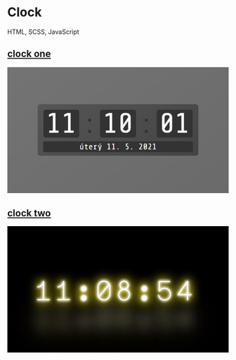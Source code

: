 # Clock

HTML, SCSS, JavaScript

## [clock one](clock-1)

![clock-1/screenshot.jpg](clock-1/screenshot.jpg)

## [clock two](clock-2)

![clock-2/screenshot.jpg](clock-2/screenshot.jpg)
